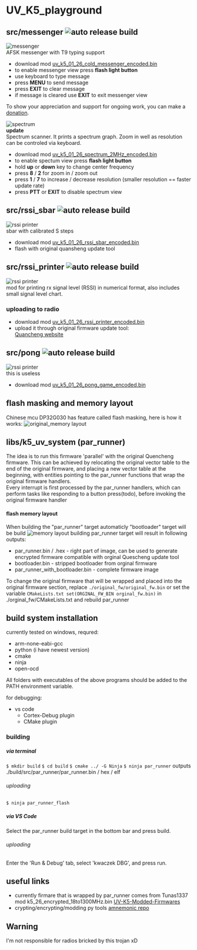 # UV_K5_playground
## src/messenger ![auto release build](https://github.com/piotr022/UV_K5_playground/actions/workflows/c-cpp.yml/badge.svg)
![messenger](./docs/messenger.gif)  
AFSK messenger with T9 typing support  

* download mod [uv_k5_01_26_cold_messenger_encoded.bin](https://github.com/piotr022/UV_K5_playground/releases/latest)
* to enable messenger view press **flash light button**
* use keyboard to type message
* press **MENU** to send message
* press **EXIT** to clear message
* if message is cleared use **EXIT** to exit messenger view  

To show your appreciation and support for ongoing work, you can make a [donation](https://paypal.me/sq9p).  

![spectrum](./docs/spectrum.gif)  
**update**  
Spectrum scanner. It prints a spectrum graph. Zoom in well as resolution can be controled via keyboard.

* download mod [uv_k5_01_26_spectrum_2MHz_encoded.bin](https://github.com/piotr022/UV_K5_playground/releases/latest)
* to enable spectum view press **flash light button**
* hold **up** or **down** key to change center frequency
* press **8** / **2** for zoom in / zoom out
* press **1** / **7** to increase / decrease resolution (smaller resolution == faster update rate)
* press **PTT** or **EXIT** to disable spectrum view  

## src/rssi_sbar ![auto release build](https://github.com/piotr022/UV_K5_playground/actions/workflows/c-cpp.yml/badge.svg)
![rssi printer](./docs/rssi_sbar.png)  
sbar with calibrated S steps
* download mod [uv_k5_01_26_rssi_sbar_encoded.bin](https://github.com/piotr022/UV_K5_playground/releases/latest)
* flash with original quansheng update tool  

## src/rssi_printer ![auto release build](https://github.com/piotr022/UV_K5_playground/actions/workflows/c-cpp.yml/badge.svg)
![rssi printer](./docs/rssi_printer.png)  
mod for printing rx signal level (RSSI) in numerical format, also includes small signal level chart.
### uploading to radio
* download mod [uv_k5_01_26_rssi_printer_encoded.bin](https://github.com/piotr022/UV_K5_playground/releases/latest)
* upload it through original firmware update tool:  
[Quancheng website](http://en.qsfj.com/support/downloads/3002)  

## src/pong ![auto release build](https://github.com/piotr022/UV_K5_playground/actions/workflows/c-cpp.yml/badge.svg)
![rssi printer](./docs/pong_game.gif)  
this is useless 
* download mod [uv_k5_01_26_pong_game_encoded.bin](https://github.com/piotr022/UV_K5_playground/releases/latest)

## flash masking and memory layout
Chinese mcu DP32G030 has feature called flash masking, here is how it works:
![original_memory layout](./docs/memory-map-original-fw.png)
## libs/k5_uv_system (par_runner)
The idea is to run this firmware 'parallel' with the original Quencheng firmware. This can be achieved by relocating the original vector table to the end of the original firmware, and placing a new vector table at the beginning, with entities pointing to the par_runner functions that wrap the original firmware handlers.  
Every interrupt is first processed by the par_runner handlers, which can perform tasks like responding to a button press(todo), before invoking the original firmware handler
#### flash memory layout
When building the "par_runner" target automaticly "bootloader" target will be build
![memory layout](./docs/memory-map.png)
building par_runner target will result in following outputs:
* par_runner.bin / .hex - right part of image, can be used to generate encrypted firmware compatible with orginal Quescheng update tool
* bootloader.bin - stripped bootloader from orginal firmware
* par_runner_with_bootloader.bin - complete firmware image

To change the original firmware that will be wrapped and placed into the original firmware section, replace `./original_fw/original_fw.bin` or set the variable 
```CMakeLists.txt set(ORGINAL_FW_BIN orginal_fw.bin)```
in ./orginal_fw/CMakeLists.txt
and rebuild par_runner

## build system installation
currently tested on windows, requred:
* arm-none-eabi-gcc
* python (i have newest version)
* cmake
* ninja
* open-ocd

All folders with executables of the above programs should be added to the PATH environment variable.

for debugging:
* vs code
  * Cortex-Debug plugin
  * CMake plugin

### building
##### via terminal
```$ mkdir build```
```$ cd build```
```$ cmake ../ -G Ninja```
```$ ninja par_runner```
outputs ./build/src/par_runner/par_runner.bin / hex / elf
###### uploading
```$ ninja par_runner_flash```

##### via VS Code
Select the par_runner build target in the bottom bar and press build.
###### uploading
Enter the 'Run & Debug' tab, select 'kwaczek DBG', and press run.

## useful links
* currently firmare that is wrapped by par_runner comes from Tunas1337 mod 
k5_26_encrypted_18to1300MHz.bin [UV-K5-Modded-Firmwares](https://github.com/Tunas1337/UV-K5-Modded-Firmwares)  
* crypting/encrypting/modding py tools [amnemonic repo](https://github.com/amnemonic/Quansheng_UV-K5_Firmware)  

## Warning
I'm not responsible for radios bricked by this trojan xD
